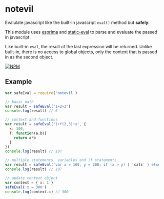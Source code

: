 notevil
===

Evalulate javascript like the built-in javascript `eval()` method but **safely**. 

This module uses [esprima](https://github.com/ariya/esprima) and [static-eval](https://github.com/substack/static-eval) to parse and evaluate the passed in javascript. 

Like built-in `eval`, the result of the last expression will be returned. Unlike built-in, there is no access to global objects, only the context that is passed in as the second object.

[![NPM](https://nodei.co/npm/notevil.png?compact=true)](https://nodei.co/npm/notevil/)

## Example

```js
var safeEval = require('notevil')

// basic math
var result = safeEval('1+2+3')
console.log(result) // 6

// context and functions
var result = safeEval('1+f(2,3)+x', {
  x: 100, 
  f: function(a,b){
    return a*b
  }
})
console.log(result) // 107

// multiple statements, variables and if statements
var result = safeEval('var x = 100, y = 200; if (x > y) { 'cats' } else { 'dogs' })
console.log(result) // 107

// update context object
var context = { x: 1 }
safeEval('x = 300')
console.log(context.x) // 300
```
